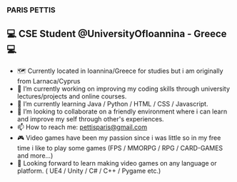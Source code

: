 ### PARIS PETTIS
## :computer: CSE Student @UniversityOfIoannina - Greece :computer:

- :world_map: Currently located in Ioannina/Greece for studies but i am originally from Larnaca/Cyprus
- 🔭 I’m currently working on improving my coding skills through university lectures/projects and online courses.
- 🌱 I’m currently learning Java / Python / HTML / CSS / Javascript.
- 👯 I’m looking to collaborate on a friendly environment where i can learn and improve my self through other's experiences.
- 📫 How to reach me: pettisparis@gmail.com
- :video_game: Video games have been my passion since i was little so in my free time i like to play some games (FPS / MMORPG / RPG / CARD-GAMES and more...)
- :game_die: Looking forward to learn making video games on any language or platform. ( UE4 / Unity / C# / C++ / Pygame etc.)
